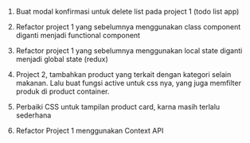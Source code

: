 1. Buat modal konfirmasi untuk delete list pada project 1 (todo list app)
2. Refactor project 1 yang sebelumnya menggunakan class component diganti menjadi functional component
3. Refactor project 1 yang sebelumnya menggunakan local state diganti menjadi global state (redux)

4. Project 2, tambahkan product yang terkait dengan kategori selain makanan. Lalu buat fungsi active untuk css nya, yang juga memfilter produk di product container.
5. Perbaiki CSS untuk tampilan product card, karna masih terlalu sederhana

6. Refactor Project 1 menggunakan Context API